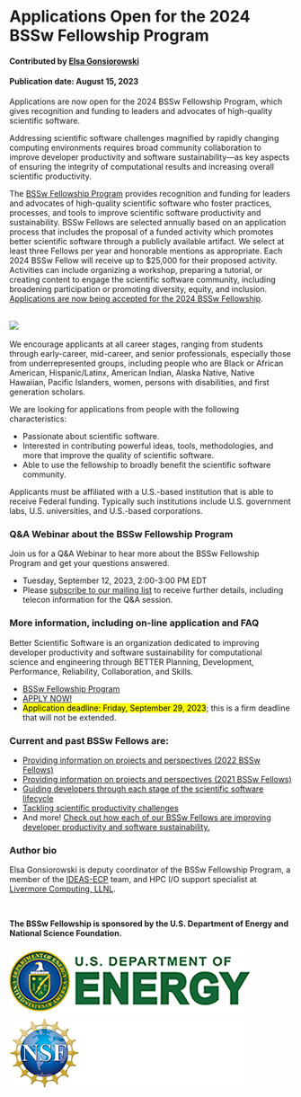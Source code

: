 # Applications Open for the 2024 BSSw Fellowship Program

#### Contributed by [Elsa Gonsiorowski](https://github.com/gonsie "Elsa Gonsiorowski's GitHub Profile")

#### Publication date: August 15, 2023

Applications are now open for the 2024 BSSw Fellowship Program, which gives recognition and funding to leaders and advocates of high-quality scientific software.

Addressing scientific software challenges magnified by rapidly changing computing environments requires broad community collaboration to improve developer productivity and software sustainability—as key aspects of ensuring the integrity of computational results and increasing overall scientific productivity.

The [BSSw Fellowship Program](https://bssw.io/fellowship) provides recognition and funding for leaders and advocates of high-quality scientific software who foster practices, processes, and tools to improve scientific software productivity and sustainability.
BSSw Fellows are selected annually based on an application process that includes the proposal of a funded activity which promotes better scientific software through a publicly available artifact.
We select at least three Fellows per year and honorable mentions as appropriate.
Each 2024 BSSw Fellow will receive up to $25,000 for their proposed activity.
Activities can include organizing a workshop, preparing a tutorial, or creating content to engage the scientific software community, including broadening participation or promoting diversity, equity, and inclusion.
[Applications are now being accepted for the 2024 BSSw Fellowship](https://bssw.io/pages/apply-for-the-bssw-fellowship-program).

<br>

<img src='../../images/Blog_2208_FellowsAppOpen.png'/>

<br>


We encourage applicants at all career stages, ranging from students through early-career, mid-career, and senior professionals, especially those from underrepresented groups, including people who are Black or African American, Hispanic/Latinx, American Indian, Alaska Native, Native Hawaiian, Pacific Islanders, women, persons with disabilities, and first generation scholars.
<!-- We encourage diverse applicants at all career stages—ranging from students through early-career, mid-career, and senior professionals—from throughout the computational science and enginnering (CSE) and software communities.  -->
We are looking for applications from people with the following characteristics:

* Passionate about scientific software.
* Interested in contributing powerful ideas, tools, methodologies, and more that improve the quality of scientific software.
* Able to use the fellowship to broadly benefit the scientific software community.

Applicants must be affiliated with a U.S.-based institution that is able to receive Federal funding.  Typically such institutions include U.S. government labs, U.S. universities, and U.S.-based corporations.

### Q&A Webinar about the BSSw Fellowship Program

Join us for a Q&A Webinar to hear more about the BSSw Fellowship Program and get your questions answered.
- Tuesday, September 12, 2023, 2:00-3:00 PM EDT
- Please [subscribe to our mailing list](https://bssw.io/pages/receive-our-email-digest) to receive further details, including telecon information for the Q&A session.

### More information, including on-line application and FAQ

Better Scientific Software is an organization dedicated to improving developer productivity and software sustainability for computational science and engineering through BETTER Planning, Development, Performance, Reliability, Collaboration, and Skills.

- [BSSw Fellowship Program](https://bssw.io/fellowship)
- [APPLY NOW!](https://bssw.io/pages/apply-for-the-bssw-fellowship-program)
- <mark>Application deadline: Friday, September 29, 2023</mark>; this is a firm deadline that will not be extended.

### Current and past BSSw Fellows are:

- [Providing information on projects and perspectives (2022 BSSw Fellows)](https://bssw.io/blog_posts/2022-bssw-fellows-projects-and-perspectives)
- [Providing information on projects and perspectives (2021 BSSw Fellows)](https://bssw.io/blog_posts/2021-bssw-fellows-projects-and-perspectives)
- [Guiding developers through each stage of the scientific software lifecycle](https://bssw.io/blog_posts/2019-bssw-fellows-guide-developers-through-each-stage-of-the-scientific-software-lifecycle)
- [Tackling scientific productivity challenges](https://bssw.io/blog_posts/2018-bssw-fellows-tackle-scientific-productivity-challenges)
- And more!  [Check out how each of our BSSw Fellows are improving developer productivity and software sustainability.](https://bssw.io/pages/meet-our-fellows)

### Author bio
Elsa Gonsiorowski is deputy coordinator of the BSSw Fellowship Program, a member of the [IDEAS-ECP](https://ideas-productivity.org/ideas-ecp) team, and HPC I/O support specialist at [Livermore Computing, LLNL](https://hpc.llnl.gov/about-us).

<br> 

**The BSSw Fellowship is sponsored by the U.S. Department of Energy and National Science Foundation.**

<div class='fellow'>
<div class='img_div'>
  <img src='../../images/Logo_DOE_Unofficial_Sm.png' class='logo' />
</div>

<div class='img_div'>
  <img src='../../images/Logo_NSF_4ColorB_Sm.png' class='logo' />
</div>
</div>

<!---
Publish: yes
Pinned: no
Topics: Funding sources and programs, projects and organizations
RSS update: 2023-08-15
OpenGraph image: Blog_2208_FellowsAppOpen.png
--->
